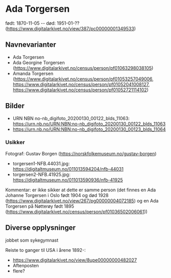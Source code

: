 # Ada Torgersen

født: 1870-11-05 -- død: 1951-01-?? (https://www.digitalarkivet.no/view/387/pc00000001349533) 

## Navnevarianter
- Ada Torgersen
- Ada Georgine Torgersen (https://www.digitalarkivet.no/census/person/pf01063298038105)
- Amanda Torgersen (https://www.digitalarkivet.no/census/person/pf01053257049006, https://www.digitalarkivet.no/census/person/pf01052041008127, https://www.digitalarkivet.no/census/person/pf01052721114102)

## Bilder
- URN NBN no-nb_digifoto_20200130_00122_blds_11063: https://urn.nb.no/URN:NBN:no-nb_digifoto_20200130_00122_blds_11063
- https://urn.nb.no/URN:NBN:no-nb_digifoto_20200130_00123_blds_11064

### Usikker
Fotograf: Gustav Borgen (https://norskfolkemuseum.no/gustav-borgen)
- torgersen1-NFB.44031.jpg: https://digitaltmuseum.no/011013594204/nfb-44031
- torgersen2-NFB.41925.jpg: https://digitaltmuseum.no/011013590936/nfb-41925

Kommentar: er ikke sikker at dette er samme person (det finnes en Ada Johanne Torgersen i Oslo født 1904 og død 1928 (https://www.digitalarkivet.no/view/267/pg00000004072185) og en Ada Torgersen på Nøtterøy født 1895 (https://www.digitalarkivet.no/census/person/pf01036502006061))

## Diverse opplysninger
jobbet som sykegymnast

Reiste to ganger til USA i årene 1892-:
- https://www.digitalarkivet.no/view/8upe00000000482027
- Aftenposten
- flere?
